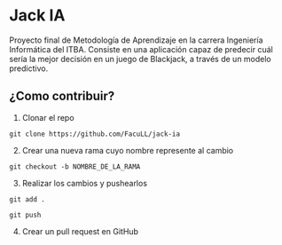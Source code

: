 # Jack IA
Proyecto final de Metodología de Aprendizaje en la carrera Ingeniería Informática del ITBA. Consiste en una aplicación capaz de predecir cuál sería la mejor decisión en un juego de Blackjack, a través de un modelo predictivo.

## ¿Como contribuir?

1. Clonar el repo

```
git clone https://github.com/FacuLL/jack-ia
```
   
2. Crear una nueva rama cuyo nombre represente al cambio

```
git checkout -b NOMBRE_DE_LA_RAMA
```

3. Realizar los cambios y pushearlos

```
git add .
```
```
git push
```

4. Crear un pull request en GitHub
